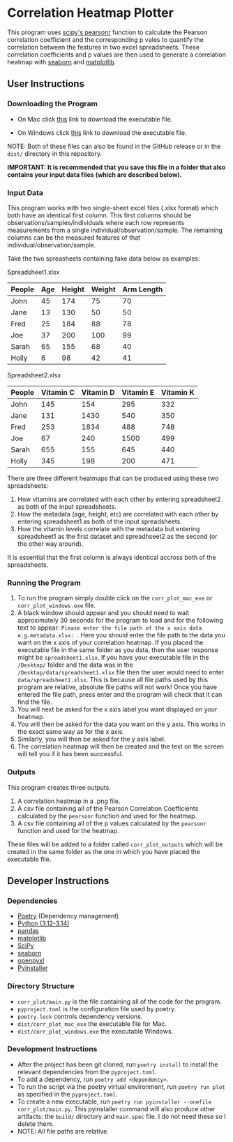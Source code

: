 # Correlation Heatmap Plotter

This program uses [scipy's pearsonr](https://docs.scipy.org/doc/scipy/reference/generated/scipy.stats.pearsonr.html) function to calculate the Pearson correlation coefficient and the corresponding p vales to quantify the correlation between the features in two excel spreadsheets. These correlation coefficients and p values are then used to generate a correlation heatmap with [seaborn](https://seaborn.pydata.org/) and [matplotlib](https://matplotlib.org/). 

## User Instructions

### Downloading the Program

* On Mac click [this](https://github.com/Jack-Coutts/Correlation_Heatmap_plotter/releases/download/v1.0.0/corr_plot_mac_exe) link to download the executable file. 

* On Windows click [this](https://github.com/Jack-Coutts/Correlation_Heatmap_plotter/releases/download/v1.0.0/corr_plot_windows.exe) link to download the executable file.

NOTE: Both of these files can also be found in the GitHub release or in the `dist/` directory in this repository.

**IMPORTANT: It is recommended that you save this file in a folder that also contains your input data files (which are described below).**

### Input Data

This program works with two single-sheet excel files (.xlsx format) which both have an identical first column. This first columns should be observations/samples/individuals where each row represents measurements from a single individual/observation/sample. The remaining columns can be the measured features of that individual/observation/sample. 

Take the two spreasheets containing fake data below as examples:

Spreadsheet1.xlsx

| People | Age | Height | Weight | Arm Length |
| ----- | ----- | ----- | ----- | ----- |
| John | 45 | 174 | 75 | 70 |
| Jane | 13 | 130 | 50 | 50 |
| Fred | 25 | 184 | 88 | 78 |
| Joe | 37 | 200 | 100 | 99 |
| Sarah | 65 | 155 | 68 | 40 |
| Holly | 6 | 98 | 42 | 41 |

Spreadsheet2.xlsx

| People | Vitamin C | Vitamin D | Vitamin E | Vitamin K |
| ----- | ----- | ----- | ----- | ----- |
| John | 145 | 154 | 295 | 332 |
| Jane | 131 | 1430 | 540 | 350 |
| Fred | 253 | 1834 | 488 | 748 |
| Joe | 67 | 240 | 1500 | 499 |
| Sarah | 655 | 155 | 645 | 440 |
| Holly | 345 | 198 | 200 | 471 |

There are three different heatmaps that can be produced using these two spreadsheets:

1. How vitamins are correlated with each other by entering spreadsheet2 as both of the input spreadsheets.
2. How the metadata (age, height, etc) are correlated with each other by entering spreadsheet1 as both of the input spreadsheets.
3. How the vitamin levels correlate with the metadata but entering spreadsheet1 as the first dataset and spreadhseet2 as the second (or the other way around). 

It is essential that the first column is always identical accross both of the spreadsheets.

### Running the Program

1. To run the program simply double click on the `corr_plot_mac_exe` or `corr_plot_windows.exe` file.
2. A black window should appear and you should need to wait approximately 30 seconds for the program to load and for the following text to appear: `Please enter the file path of the x axis data e.g.metadata.xlsx: `. Here you should enter the file path to the data you want on the x axis of your correlation heatmap. If you placed the executable file in the same folder as you data, then the user response might be `spreadsheet1.xlsx`. If you have your executable file in the `/Desktop/` folder and the data was in the `/Desktop/data/spreadsheet1.xlsx` file then the user would need to enter `data/spreadsheet1.xlsx`. This is because all file paths used by this program are relative, absolute file paths will not work! Once you have entered the file path, press enter and the program will check that it can find the file. 
3. You will next be asked for the x axis label you want displayed on your heatmap. 
4. You will then be asked for the data you want on the y axis. This works in the exact same way as for the x axis. 
5. Similarly, you will then be asked for the y axis label.
6. The correlation heatmap will then be created and the text on the screen will tell you if it has been successful.


### Outputs

This program creates three outputs. 

1. A correlation heatmap in a .png file.
2. A csv file containing all of the Pearson Correlation Coefficients calculated by the `pearsonr` function and used for the heatmap.
3. A csv file containing all of the p values calculated by the `pearsonr` function and used for the heatmap. 

These files will be added to a folder called `corr_plot_outputs` which will be created in the same folder as the one in which you have placed the executable file. 


## Developer Instructions

### Dependencies

* [Poetry](https://python-poetry.org/) (Dependency management)
* [Python (3.12-3.14)](https://www.python.org/downloads/)
* [pandas](https://pandas.pydata.org/)
* [matplotlib](https://matplotlib.org/)
* [SciPy](https://scipy.org/)
* [seaborn](https://seaborn.pydata.org/)
* [openpyxl](https://openpyxl.readthedocs.io/en/stable/)
* [PyInstaller](https://pyinstaller.org/en/stable/) 


### Directory Structure

* `corr_plot/main.py` is the file containing all of the code for the program.
* `pyproject.toml` is the configuration file used by poetry.
* `poetry.lock` controls dependency versions.
* `dist/corr_plot_mac_exe` the executable file for Mac.
* `dist/corr_plot_windows.exe` the executable Windows.

### Development Instructions

* After the project has been git cloned, run `poetry install` to install the relevant dependencies from the `pyproject.toml`.
* To add a dependency, run `poetry add <dependency>`.
* To run the script via the poetry virtual environment, run `poetry run plot` as specified in the `pyproject.toml`.
* To create a new executable, run `poetry run pyinstaller --onefile corr_plot/main.py`. This pyinstaller command will also produce other artifacts: the `build/` directory and `main.spec` file. I do not need these so I delete them.
* NOTE: All file paths are relative.



